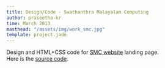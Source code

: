 ```yaml
---
title: Design/Code - Swathanthra Malayalam Computing
author: praseetha-kr
time: March 2013
masthead: "/assets/img/work_smc.jpg"
template: project.jade
---
```



<p>Design and HTML+CSS code for <a href="http://smc.org.in/">SMC website</a> landing page.<br>
Here is the <a href="https://github.com/smc/website">source code</a>.</p>